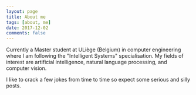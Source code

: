```yaml
---
layout: page
title: About me
tags: [about, me]
date: 2017-12-02
comments: false
---
```


Currently a Master student at ULiège (Belgium) in computer engineering where I
am following the "Intelligent Systems" specialisation.
My fields of interest are artificial intelligence, natural language processing,
and computer vision.

I like to crack a few jokes from time to time so expect some serious and silly 
posts.

